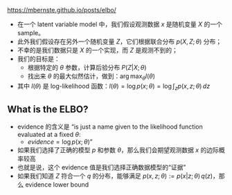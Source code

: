 https://mbernste.github.io/posts/elbo/

- 在一个 latent variable model 中，我们假设观测数据 $x$ 是随机变量 $X$ 的一个 sample。
- 此外我们假设存在另外一个随机变量 $Z$，它们根据联合分布 $p(X, Z; \theta)$ 分布；
- 不幸的是我们数据只是 $X$ 的一个实现，而 $Z$ 是观测不到的；
- 我们的目标是：
	- 根据特定的 $\theta$ 参数，计算后验分布 $P(Z|X;\theta)$
	- 找出来 $\theta$ 的最大似然估计，做到：$\arg\max_{\theta} l(\theta)$
- 其中 $l(\theta)$ 是 log-likelihood 函数：$l(\theta)=\log p(x; \theta) = \log \int_z{p(x, z; \theta)} \, dz$
## What is the ELBO?

- evidence 的含义是 “is just a name given to the likelihood function evaluated at a fixed $\theta$:
	- $evidence = \log p(x; \theta)$”
- 如果我们选择了正确的模型 $p$ 和参数 $\theta$，那么我们会期望观测数据 $x$ 的边际概率较高
- 也就是说，这个 evidence 值是我们选择正确数据模型的“证据”
- 如果我们知道 $Z$ 符合一个 $q$ 的分布，能够满足 $p(x, z; \theta) := p(x|z; \theta) \, q(z)$，那么 evidence lower bound 
